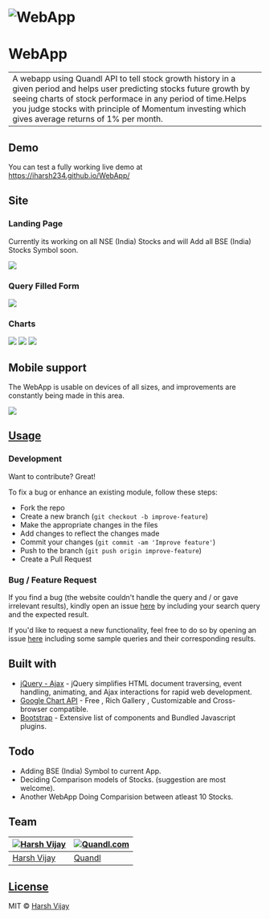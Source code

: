 # ![WebApp](https://iharsh234.github.io/WebApp/images/demo/demo_landing.JPG)
# WebApp
<table>
<tr>
<td>
  A webapp using Quandl API to tell stock growth history in a given period and helps user predicting stocks future growth by seeing 	charts of stock performace in any period of time.Helps you judge stocks with principle of Momentum investing which gives average returns of 1% per month.
</td>
</tr>
</table>


## Demo
You can test a fully working live demo at  https://iharsh234.github.io/WebApp/


## Site

### Landing Page
Currently its working on all NSE (India) Stocks and will Add all BSE (India) Stocks Symbol soon.

![](https://iharsh234.github.io/WebApp/images/demo/web_app_face.JPG)

### Query Filled Form
![](https://iharsh234.github.io/WebApp/images/demo/demo_query.JPG)

### Charts
![](https://iharsh234.github.io/WebApp/images/demo/demo_chart1.JPG)
![](https://iharsh234.github.io/WebApp/images/demo/demo_chart2.JPG)
![](https://iharsh234.github.io/WebApp/images/demo/demo_chart3.JPG)


## Mobile support
The WebApp is usable on devices of all sizes, and improvements are constantly being made in this area.

![](https://iharsh234.github.io/WebApp/images/demo/mobile.png)




## [Usage](https://iharsh234.github.io/WebApp/) 

### Development
Want to contribute? Great!

To fix a bug or enhance an existing module, follow these steps:

- Fork the repo
- Create a new branch (`git checkout -b improve-feature`)
- Make the appropriate changes in the files
- Add changes to reflect the changes made
- Commit your changes (`git commit -am 'Improve feature'`)
- Push to the branch (`git push origin improve-feature`)
- Create a Pull Request 

### Bug / Feature Request

If you find a bug (the website couldn't handle the query and / or gave irrelevant results), kindly open an issue [here](https://github.com/iharsh234/WebApp/issues/new) by including your search query and the expected result.

If you'd like to request a new functionality, feel free to do so by opening an issue [here](https://github.com/iharsh234/WebApp/issues/new) including some sample queries and their corresponding results.


## Built with 

- [jQuery - Ajax](http://www.w3schools.com/jquery/jquery_ref_ajax.asp) - jQuery simplifies HTML document traversing, event handling, animating, and Ajax interactions for rapid web development.
- [Google Chart API](https://developers.google.com/chart/interactive/docs/quick_start) - Free , Rich Gallery , Customizable and Cross-browser compatible.
- [Bootstrap](http://getbootstrap.com/) - Extensive list of components and  Bundled Javascript plugins.


## Todo
- Adding BSE (India) Symbol to current App.
- Deciding Comparison models of Stocks. (suggestion are most welcome).
- Another WebApp  Doing Comparision between atleast 10 Stocks.

## Team

[![Harsh Vijay](https://avatars1.githubusercontent.com/u/12688534?v=3&s=144)](https://github.com/iharsh234)  | [![Quandl.com](https://d1vvuunsmk74y1.cloudfront.net/images/logo-9a3fb73c.png)](https://www.quandl.com/)
---|---
[Harsh Vijay ](https://github.com/iharsh234) |[Quandl](https://www.quandl.com)

## [License](https://github.com/iharsh234/WebApp/blob/master/LICENSE.md)

MIT © [Harsh Vijay ](https://github.com/iharsh234)

